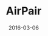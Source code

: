 ---
layout: site
title: "AirPair"
date: 2016-03-06
categories: [community]
version: 1.4.5
major: 1
minor: 4
patch: 5
slug: airpair
link: https://www.airpair.com/angularjs
submitter: lpolepeddi
permalink: /sites/:slug
---